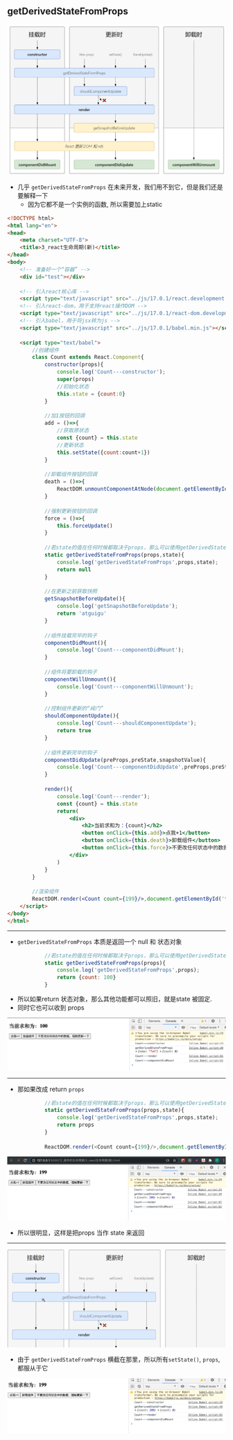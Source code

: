## getDerivedStateFromProps


![](img/2021-01-14-21-27-34.png)


- 几乎 `getDerivedStateFromProps` 在未来开发，我们用不到它，但是我们还是要解释一下
  - 因为它都不是一个实例的函数, 所以需要加上static 


```html
<!DOCTYPE html>
<html lang="en">
<head>
	<meta charset="UTF-8">
	<title>3_react生命周期(新)</title>
</head>
<body>
	<!-- 准备好一个“容器” -->
	<div id="test"></div>
	
	<!-- 引入react核心库 -->
	<script type="text/javascript" src="../js/17.0.1/react.development.js"></script>
	<!-- 引入react-dom，用于支持react操作DOM -->
	<script type="text/javascript" src="../js/17.0.1/react-dom.development.js"></script>
	<!-- 引入babel，用于将jsx转为js -->
	<script type="text/javascript" src="../js/17.0.1/babel.min.js"></script>

	<script type="text/babel">
		//创建组件
		class Count extends React.Component{
			constructor(props){
				console.log('Count---constructor');
				super(props)
				//初始化状态
				this.state = {count:0}
			}

			//加1按钮的回调
			add = ()=>{
				//获取原状态
				const {count} = this.state
				//更新状态
				this.setState({count:count+1})
			}

			//卸载组件按钮的回调
			death = ()=>{
				ReactDOM.unmountComponentAtNode(document.getElementById('test'))
			}

			//强制更新按钮的回调
			force = ()=>{
				this.forceUpdate()
			}
			
			//若state的值在任何时候都取决于props，那么可以使用getDerivedStateFromProps
			static getDerivedStateFromProps(props,state){
				console.log('getDerivedStateFromProps',props,state);
				return null
			}

			//在更新之前获取快照
			getSnapshotBeforeUpdate(){
				console.log('getSnapshotBeforeUpdate');
				return 'atguigu'
			}

			//组件挂载完毕的钩子
			componentDidMount(){
				console.log('Count---componentDidMount');
			}

			//组件将要卸载的钩子
			componentWillUnmount(){
				console.log('Count---componentWillUnmount');
			}

			//控制组件更新的“阀门”
			shouldComponentUpdate(){
				console.log('Count---shouldComponentUpdate');
				return true
			}

			//组件更新完毕的钩子
			componentDidUpdate(preProps,preState,snapshotValue){
				console.log('Count---componentDidUpdate',preProps,preState,snapshotValue);
			}
			
			render(){
				console.log('Count---render');
				const {count} = this.state
				return(
					<div>
						<h2>当前求和为：{count}</h2>
						<button onClick={this.add}>点我+1</button>
						<button onClick={this.death}>卸载组件</button>
						<button onClick={this.force}>不更改任何状态中的数据，强制更新一下</button>
					</div>
				)
			}
		}
		
		//渲染组件
		ReactDOM.render(<Count count={199}/>,document.getElementById('test'))
	</script>
</body>
</html>
```

---


- `getDerivedStateFromProps` 本质是返回一个 null 和 状态对象


```js
			//若state的值在任何时候都取决于props，那么可以使用getDerivedStateFromProps
			static getDerivedStateFromProps(props){
				console.log('getDerivedStateFromProps',props);
				return {count: 100}
			}
```

- 所以如果return 状态对象，那么其他功能都可以照旧，就是state 被固定.
- 同时它也可以收到 props


![](img/2021-01-14-22-07-33.png)

---

- 那如果改成 return `props`


```js
			//若state的值在任何时候都取决于props，那么可以使用getDerivedStateFromProps
			static getDerivedStateFromProps(props,state){
				console.log('getDerivedStateFromProps',props,state);
				return props
			}

            ReactDOM.render(<Count count={199}/>,document.getElementById('test'))
```

![](img/2021-01-14-22-10-26.png)

- 所以很明显，这样是把props 当作 state 来返回

---

![](img/2021-01-14-22-15-42.png)

- 由于 `getDerivedStateFromProps` 横截在那里，所以所有`setState()`, `props`, 都服从于它

![](img/2021-01-14-22-17-03.png)
























